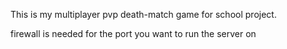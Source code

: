 This is my multiplayer pvp death-match game for school project.

firewall is needed for the port you want to run the server on
